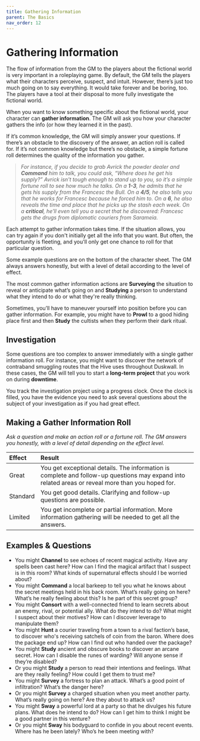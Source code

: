 ```yaml
---
title: Gathering Information
parent: The Basics
nav_order: 12
---
```


# Gathering Information

The flow of information from the GM to the players about the fictional world is very important in a roleplaying game. By default, the GM tells the players what their characters perceive, suspect, and intuit. However, there’s just too much going on to say everything. It would take forever and be boring, too. The players have a tool at their disposal to more fully investigate the fictional world.

When you want to know something specific about the fictional world, your character can **gather information**. The GM will ask you how your character gathers the info (or how they learned it in the past).

If it’s common knowledge, the GM will simply answer your questions. If there’s an obstacle to the discovery of the answer, an action roll is called for. If it’s not common knowledge but there’s no obstacle, a simple fortune roll determines the quality of the information you gather.

> *For instance, if you decide to grab Avrick the powder dealer and **Command** him to talk, you could ask, “Where does he get his supply?” Avrick isn't tough enough to stand up to you, so it’s a simple fortune roll to see how much he talks. On a **1-3**, he admits that he gets his supply from the Francesc the Bull. On a **4/5**, he also tells you that he works for Francesc because he forced him to. On a **6**, he also reveals the time and place that he picks up the stash each week. On a **critical**, he’ll even tell you a secret that he discovered: Francesc gets the drugs from diplomatic couriers from Sarameia.*

Each attempt to gather information takes time. If the situation allows, you can try again if you don't initially get all the info that you want. But often, the opportunity is fleeting, and you'll only get one chance to roll for that particular question.

Some example questions are on the bottom of the character sheet. The GM always answers honestly, but with a level of detail according to the level of effect.

The most common gather information actions are **Surveying** the situation to reveal or anticipate what’s going on and **Studying** a person to understand what they intend to do or what they're really thinking.

Sometimes, you’ll have to maneuver yourself into position before you can gather information. For example, you might have to **Prowl** to a good hiding place first and then **Study** the cultists when they perform their dark ritual.

## Investigation
Some questions are too complex to answer immediately with a single gather information roll. For instance, you might want to discover the network of contraband smuggling routes that the Hive uses throughout Duskwall. In these cases, the GM will tell you to start a **long-term project** that you work on during **downtime**.

You track the investigation project using a progress clock. Once the clock is filled, you have the evidence you need to ask several questions about the subject of your investigation as if you had great effect.

## Making a Gather Information Roll
*Ask a question and make an action roll or a fortune roll. The GM answers you honestly, with a level of detail depending on the effect level.*

| Effect | Result |
|:-------|:-------|
| Great | You get exceptional details. The information is complete and follow-up questions may expand into related areas or reveal more than you hoped for. |
| Standard | You get good details. Clarifying and follow-up questions are possible. |
| Limited | You get incomplete or partial information. More information gathering will be needed to get all the answers. |

## Examples & Questions
* You might **Channel** to see echoes of recent magical activity. Have any spells been cast here? How can I find the magical artifact that I suspect is in this room? What kinds of supernatural effects should I be worried about?
* You might **Command** a local barkeep to tell you what he knows about the secret meetings held in his back room. What’s really going on here? What’s he really feeling about this? Is he part of this secret group?
* You might **Consort** with a well-connected friend to learn secrets about an enemy, rival, or potential ally. What do they intend to do? What might I suspect about their motives? How can I discover leverage to manipulate them?
* You might **Hunt** a courier traveling from a town to a rival faction’s base, to discover who's receiving satchels of coin from the baron. Where does the package end up? How can I find out who handed over the package?
* You might **Study** ancient and obscure books to discover an arcane secret. How can I disable the runes of warding? Will anyone sense if they’re disabled?
* Or you might **Study** a person to read their intentions and feelings. What are they really feeling? How could I get them to trust me?
* You might **Survey** a fortress to plan an attack. What’s a good point of infiltration? What’s the danger here?
* Or you might **Survey** a charged situation when you meet another party. What’s really going on here? Are they about to attack us?
* You might **Sway** a powerful lord at a party so that he divulges his future plans. What does he intend to do? How can I get him to think I might be a good partner in this venture?
* Or you might **Sway** his bodyguard to confide in you about recent events. Where has he been lately? Who’s he been meeting with?
